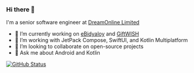 
### Hi there 👋

I'm a senior software engineer at [DreamOnline Limited](https://dreamonline.com.bd/)

- 🔭 I’m currently working on [eBidyaloy](https://play.google.com/store/apps/details?id=com.dol.ebidyaloy) and [GiftWISH](https://play.google.com/store/apps/details?id=com.dol.giftwish)
- 🌱 I’m working with JetPack Compose, SwiftUI, and Kotlin Multiplatform
- 💞️ I’m looking to collaborate on open-source projects
- 💬 Ask me about Android and Kotlin

<a href="https://github.com/skydoves"><img alt="GitHub Status" src="https://github-readme-stats.vercel.app/api?username=imranhsn&hide=contribs&show_icons=true&include_all_commits=true&count_private=true"/></a>

<!---
imranhsn/imranhsn is a ✨ special ✨ repository because its `README.md` (this file) appears on your GitHub profile.
You can click the Preview link to take a look at your changes.
--->
